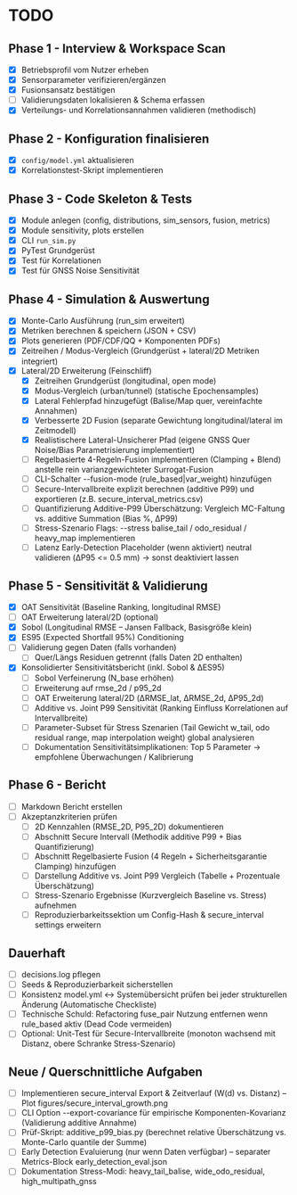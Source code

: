 # TODO

## Phase 1 - Interview & Workspace Scan

- [x] Betriebsprofil vom Nutzer erheben
- [x] Sensorparameter verifizieren/ergänzen
- [x] Fusionsansatz bestätigen
- [ ] Validierungsdaten lokalisieren & Schema erfassen
- [x] Verteilungs- und Korrelationsannahmen validieren (methodisch)

## Phase 2 - Konfiguration finalisieren

- [x] `config/model.yml` aktualisieren
- [x] Korrelationstest-Skript implementieren

## Phase 3 - Code Skeleton & Tests

- [x] Module anlegen (config, distributions, sim_sensors, fusion, metrics)
- [x] Module sensitivity, plots erstellen
- [x] CLI `run_sim.py`
- [x] PyTest Grundgerüst
- [x] Test für Korrelationen
- [x] Test für GNSS Noise Sensitivität

## Phase 4 - Simulation & Auswertung

- [x] Monte-Carlo Ausführung (run_sim erweitert)
- [x] Metriken berechnen & speichern (JSON + CSV)
- [x] Plots generieren (PDF/CDF/QQ + Komponenten PDFs)
- [x] Zeitreihen / Modus-Vergleich (Grundgerüst + lateral/2D Metriken integriert)
- [x] Lateral/2D Erweiterung (Feinschliff)
  - [x] Zeitreihen Grundgerüst (longitudinal, open mode)
  - [x] Modus-Vergleich (urban/tunnel) (statische Epochensamples)
  - [x] Lateral Fehlerpfad hinzugefügt (Balise/Map quer, vereinfachte Annahmen)
  - [x] Verbesserte 2D Fusion (separate Gewichtung longitudinal/lateral im Zeitmodell)
  - [x] Realistischere Lateral-Unsicherer Pfad (eigene GNSS Quer Noise/Bias Parametrisierung implementiert)
  - [ ] Regelbasierte 4-Regeln-Fusion implementieren (Clamping + Blend) anstelle rein varianzgewichteter Surrogat-Fusion
  - [ ] CLI-Schalter --fusion-mode (rule_based|var_weight) hinzufügen
  - [ ] Secure-Intervallbreite explizit berechnen (additive P99) und exportieren (z.B. secure_interval_metrics.csv)
  - [ ] Quantifizierung Additive-P99 Überschätzung: Vergleich MC-Faltung vs. additive Summation (Bias %, ΔP99)
  - [ ] Stress-Szenario Flags: --stress balise_tail / odo_residual / heavy_map implementieren
  - [ ] Latenz Early-Detection Placeholder (wenn aktiviert) neutral validieren (ΔP95 <= 0.5 mm) -> sonst deaktiviert lassen

## Phase 5 - Sensitivität & Validierung

- [x] OAT Sensitivität (Baseline Ranking, longitudinal RMSE)
- [ ] OAT Erweiterung lateral/2D (optional)
- [x] Sobol (Longitudinal RMSE – Jansen Fallback, Basisgröße klein)
- [x] ES95 (Expected Shortfall 95%) Conditioning
- [ ] Validierung gegen Daten (falls vorhanden)
  - [ ] Quer/Längs Residuen getrennt (falls Daten 2D enthalten)
- [x] Konsolidierter Sensitivitätsbericht (inkl. Sobol & ΔES95)
  - [ ] Sobol Verfeinerung (N_base erhöhen)
  - [ ] Erweiterung auf rmse_2d / p95_2d
  - [ ] OAT Erweiterung lateral/2D (ΔRMSE_lat, ΔRMSE_2d, ΔP95_2d)
  - [ ] Additive vs. Joint P99 Sensitivität (Ranking Einfluss Korrelationen auf Intervallbreite)
  - [ ] Parameter-Subset für Stress Szenarien (Tail Gewicht w_tail, odo residual range, map interpolation weight) global analysieren
  - [ ] Dokumentation Sensitivitätsimplikationen: Top 5 Parameter → empfohlene Überwachungen / Kalibrierung

## Phase 6 - Bericht

- [ ] Markdown Bericht erstellen
- [ ] Akzeptanzkriterien prüfen
  - [ ] 2D Kennzahlen (RMSE_2D, P95_2D) dokumentieren
  - [ ] Abschnitt Secure Intervall (Methodik additive P99 + Bias Quantifizierung)
  - [ ] Abschnitt Regelbasierte Fusion (4 Regeln + Sicherheitsgarantie Clamping) hinzufügen
  - [ ] Darstellung Additive vs. Joint P99 Vergleich (Tabelle + Prozentuale Überschätzung)
  - [ ] Stress-Szenario Ergebnisse (Kurzvergleich Baseline vs. Stress) aufnehmen
  - [ ] Reproduzierbarkeitssektion um Config-Hash & secure_interval settings erweitern

## Dauerhaft

- [ ] decisions.log pflegen
- [ ] Seeds & Reproduzierbarkeit sicherstellen
 - [ ] Konsistenz model.yml ↔ Systemübersicht prüfen bei jeder strukturellen Änderung (Automatische Checkliste)
 - [ ] Technische Schuld: Refactoring fuse_pair Nutzung entfernen wenn rule_based aktiv (Dead Code vermeiden)
 - [ ] Optional: Unit-Test für Secure-Intervallbreite (monoton wachsend mit Distanz, obere Schranke Stress-Szenario)

## Neue / Querschnittliche Aufgaben

- [ ] Implementieren secure_interval Export & Zeitverlauf (W(d) vs. Distanz) – Plot figures/secure_interval_growth.png
- [ ] CLI Option --export-covariance für empirische Komponenten-Kovarianz (Validierung additive Annahme)
- [ ] Prüf-Skript: additive_p99_bias.py (berechnet relative Überschätzung vs. Monte-Carlo quantile der Summe)
- [ ] Early Detection Evaluierung (nur wenn Daten verfügbar) – separater Metrics-Block early_detection_eval.json
- [ ] Dokumentation Stress-Modi: heavy_tail_balise, wide_odo_residual, high_multipath_gnss
